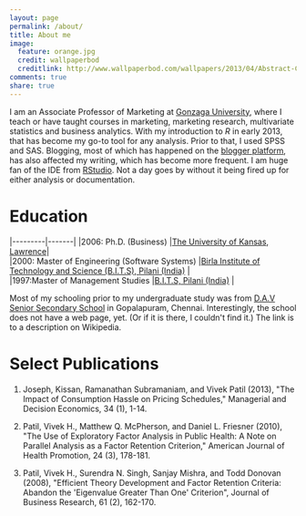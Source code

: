 ```yaml
---
layout: page
permalink: /about/
title: About me
image:
  feature: orange.jpg
  credit: wallpaperbod
  creditlink: http://www.wallpaperbod.com/wallpapers/2013/04/Abstract-Computers-Orange-Operating-Systems-1136x640.jpg
comments: true
share: true
---
```

I am an Associate Professor of Marketing at [Gonzaga University](www.gonzaga.edu), where I teach or have taught courses in marketing, marketing research, multivariate statistics and business analytics. With my introduction to *R* in early 2013, that has become my go-to tool for any analysis. Prior to that, I used SPSS and SAS. Blogging, most of which has happened on the [blogger platform](www.analyticsandvisualization.blogspot.com), has also affected my writing, which has become more frequent. I am huge fan of the IDE from [RStudio](www.rstudio.com). Not a day goes by without it being fired up for either analysis or documentation. 

# Education


|---------|-------|
|2006: Ph.D. (Business)   	|[The University of Kansas, Lawrence](www.ku.edu)|   
|2000: Master of Engineering (Software Systems)   	|[Birla Institute of Technology and Science (B.I.T.S), Pilani (India)](www.bits-pilani.ac.in)   	|   	
|1997:Master of Management Studies   	|[B.I.T.S, Pilani (India)](www.bits-pilani.ac.in)   	|   	

Most of my schooling prior to my undergraduate study was from [D.A.V Senior Secondary School](http://en.wikipedia.org/wiki/D.A.V._Boys_Senior_Secondary_School) in Gopalapuram, Chennai. Interestingly, the school does not have a web page, yet. (Or if it is there, I couldn't find it.) The link is to a description on Wikipedia.

# Select Publications

1. Joseph, Kissan, Ramanathan Subramaniam, and Vivek Patil (2013), "The Impact of Consumption Hassle on Pricing Schedules," Managerial and Decision Economics, 34 (1), 1-14.

2. Patil, Vivek H., Matthew Q. McPherson, and Daniel L. Friesner (2010), "The Use of Exploratory Factor Analysis in Public Health: A Note on Parallel Analysis as a Factor Retention Criterion," American Journal of Health Promotion, 24 (3), 178-181.

3. Patil, Vivek H., Surendra N. Singh, Sanjay Mishra, and Todd Donovan (2008), "Efficient Theory Development and Factor Retention Criteria: Abandon the 'Eigenvalue Greater Than One' Criterion", Journal of Business Research, 61 (2), 162-170.

